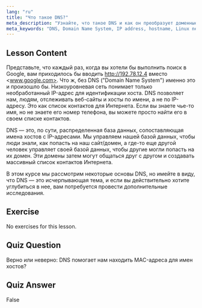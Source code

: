 ```yaml
---
lang: "ru"
title: "Что такое DNS?"
meta_description: "Узнайте, что такое DNS и как он преобразует доменные имена в IP-адреса. Изучите эту ключевую концепцию Интернета с помощью нашего руководства по Linux для начинающих."
meta_keywords: "DNS, Domain Name System, IP address, hostname, Linux networking, beginner, tutorial, guide"
---
```


## Lesson Content

Представьте, что каждый раз, когда вы хотели бы выполнить поиск в Google, вам приходилось бы вводить <http://192.78.12.4> вместо <www.google.com>. Что ж, без DNS ("Domain Name System") именно это и произошло бы. Низкоуровневая сеть понимает только необработанный IP-адрес для идентификации хоста. DNS позволяет нам, людям, отслеживать веб-сайты и хосты по имени, а не по IP-адресу. Это как список контактов для Интернета. Если вы знаете чье-то имя, но не знаете его номер телефона, вы можете просто найти его в своем списке контактов.

DNS — это, по сути, распределенная база данных, сопоставляющая имена хостов с IP-адресами. Мы управляем нашей базой данных, чтобы люди знали, как попасть на наш сайт/домен, а где-то еще другой человек управляет своей базой данных, чтобы другие могли попасть на их домен. Эти домены затем могут общаться друг с другом и создавать массивный список контактов Интернета.

В этом курсе мы рассмотрим некоторые основы DNS, но имейте в виду, что DNS — это исчерпывающая тема, и если вы действительно хотите углубиться в нее, вам потребуется провести дополнительные исследования.

## Exercise

No exercises for this lesson.

## Quiz Question

Верно или неверно: DNS помогает нам находить MAC-адреса для имен хостов?

## Quiz Answer

False
